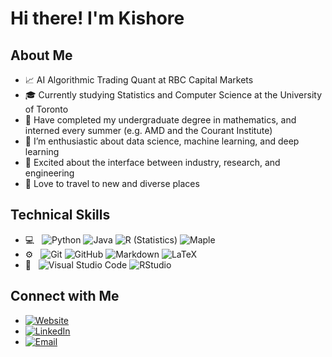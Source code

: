 # Hi there! I'm Kishore

## About Me

<!--
**kishb123/kishb123** is a ✨ _special_ ✨ repository because its `README.md` (this file) appears on your GitHub profile.

Here are some ideas to get you started:

- 🔭 I’m currently working on ...
- 🌱 I’m currently learning ...
- 👯 I’m looking to collaborate on ...
- 🤔 I’m looking for help with ...
- 💬 Ask me about ...
- 📫 How to reach me: ...
- 😄 Pronouns: ...
- ⚡ Fun fact: ...
-->

- 📈 AI Algorithmic Trading Quant at RBC Capital Markets
- 🎓 Currently studying Statistics and Computer Science at the University of Toronto 
- 🔭 Have completed my undergraduate degree in mathematics, and interned every summer (e.g. AMD and the Courant Institute)
- 🌱 I’m enthusiastic about data science, machine learning, and deep learning
- 🔬 Excited about the interface between industry, research, and engineering
- 🛫 Love to travel to new and diverse places


## Technical Skills
- 💻 &nbsp;
  ![Python](http://img.shields.io/badge/-Python-3776AB?style=flat&logo=python&logoColor=ffffff)
  ![Java](http://img.shields.io/badge/-Java-5B4638?style=flat&logo=java&logoColor=ffffff)
  ![R (Statistics)](https://img.shields.io/badge/-R-878787?style=flat&logo=R&logoColor=276DC3)
  ![Maple](https://img.shields.io/badge/-Maple-333333?style=flat&logo=maple)
- ⚙️ &nbsp;
  ![Git](https://img.shields.io/badge/-Git-%23F05032?style=flat&logo=git&logoColor=%23ffffff)
  ![GitHub](https://img.shields.io/badge/-GitHub-181717?style=flat&logo=github)
  ![Markdown](https://img.shields.io/badge/-Markdown-000000?style=flat&logo=markdown)
  ![LaTeX](https://img.shields.io/badge/-LaTeX-0516379?style=flat&logo=latex)
- 🔧 &nbsp;
  ![Visual Studio Code](https://img.shields.io/badge/-Visual%20Studio%20Code-003D8F?style=flat&logo=visual-studio-code&logoColor=007ACC)
  ![RStudio](https://img.shields.io/badge/-RStudio-00597C?style=flat&logo=rstudio)


## Connect with Me 


- <a href="https://kishb123.github.io/" target="_blank"><img alt="Website" src="https://img.shields.io/badge/Personal_Site_And_Portfolio-DF1F1F?style=flat&logo=google-chrome&logoColor=ffffff"></a>
- <a href="https://www.linkedin.com/in/kishore-basu-08a690181/" target="_blank"><img alt="LinkedIn" src="https://img.shields.io/badge/LinkedIn-blue?style=flat&logo=linkedin&logoColor=ffffff"></a>
- <a href="mailto:kishore.basu@gmail.com" target="_blank"><img alt="Email" src="https://img.shields.io/badge/Email-34a853?style=flat&logo=gmail&logoColor=ffffff"></a>


